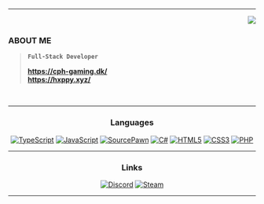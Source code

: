 
---

<a target="_blank" href="https://discord.com/users/293022381021069312">
   <img src="https://lanyard.cnrad.dev/api/293022381021069312?borderRadius=5px&bg=161B22" align="right" />
</a>

<br>

### ABOUT ME

> **`Full-Stack Developer`**
>  
> <b>https://cph-gaming.dk/</b> <br> <b>https://hxppy.xyz/</b>

<br>

---

<div align="center">
  <h3>Languages</h3>
    
  <a href="https://github.com/Skippydingledoo"><img src="https://img.shields.io/static/v1?label=&message=TypeScript&color=2F74C0&style=for-the-badge&logo=typescript&logoColor=FFFFFF" alt="TypeScript" /></a>
  <a href="https://github.com/Skippydingledoo"><img src="https://img.shields.io/static/v1?label=&message=JavaScript&color=F7DF1E&style=for-the-badge&logo=javascript&logoColor=000000" alt="JavaScript" /></a>
  <a href="https://github.com/Skippydingledoo"><img src="https://img.shields.io/static/v1?label=&message=SourcePawn&color=F69E1D&style=for-the-badge&logoColor=FFFFFF" alt="SourcePawn" /></a>
  <a href="https://github.com/Skippydingledoo"><img src="https://img.shields.io/static/v1?label=&message=C%23&color=178600&style=for-the-badge&logo=CSharp&logoColor=FFFFFF" alt="C#" /></a>
  <a href="https://github.com/Skippydingledoo"><img src="https://img.shields.io/static/v1?label=&message=HTML5&color=E34F26&style=for-the-badge&logo=html5&logoColor=FFFFFF" alt="HTML5" /></a>
  <a href="https://github.com/Skippydingledoo"><img src="https://img.shields.io/static/v1?label=&message=CSS3&color=1572B6&style=for-the-badge&logo=css3&logoColor=FFFFFF" alt="CSS3" /></a>
  <a href="https://github.com/Skippydingledoo"><img src="https://img.shields.io/static/v1?label=&message=PHP&color=7377AD&style=for-the-badge&logo=php&logoColor=FFFFFF" alt="PHP" /></a>
</div>

---

<div align="center">
  <h3>Links</h3>
  
  <a target="_blank" href="https://discord.com/users/293022381021069312"><img src="https://img.shields.io/static/v1?label=&message=Discord&color=161B22&style=for-the-badge&logo=discord" alt="Discord" /></a>
  <a target="_blank" href="https://steamcommunity.com/profiles/76561198999788963"><img src="https://img.shields.io/static/v1?label=&message=Steam&color=161B22&style=for-the-badge&logo=Steam" alt="Steam" /></a>
</div>

---
